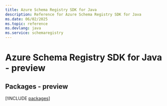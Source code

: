 ```yaml
---
title: Azure Schema Registry SDK for Java
description: Reference for Azure Schema Registry SDK for Java
ms.date: 06/02/2025
ms.topic: reference
ms.devlang: java
ms.service: schemaregistry
---
```

# Azure Schema Registry SDK for Java - preview
## Packages - preview
[!INCLUDE [packages](schema-registry-index.md)]